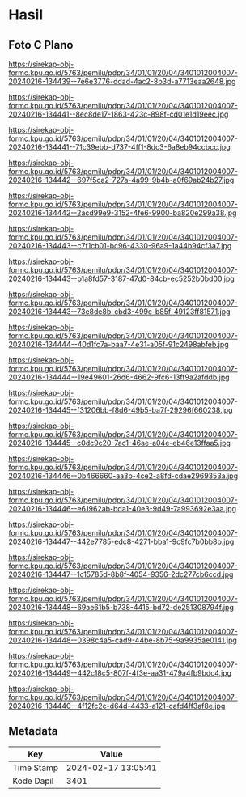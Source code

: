 # Hasil

## Foto C Plano

https://sirekap-obj-formc.kpu.go.id/5763/pemilu/pdpr/34/01/01/20/04/3401012004007-20240216-134439--7e6e3776-ddad-4ac2-8b3d-a7713eaa2648.jpg

https://sirekap-obj-formc.kpu.go.id/5763/pemilu/pdpr/34/01/01/20/04/3401012004007-20240216-134441--8ec8de17-1863-423c-898f-cd01e1d19eec.jpg

https://sirekap-obj-formc.kpu.go.id/5763/pemilu/pdpr/34/01/01/20/04/3401012004007-20240216-134441--71c39ebb-d737-4ff1-8dc3-6a8eb94ccbcc.jpg

https://sirekap-obj-formc.kpu.go.id/5763/pemilu/pdpr/34/01/01/20/04/3401012004007-20240216-134442--697f5ca2-727a-4a99-9b4b-a0f69ab24b27.jpg

https://sirekap-obj-formc.kpu.go.id/5763/pemilu/pdpr/34/01/01/20/04/3401012004007-20240216-134442--2acd99e9-3152-4fe6-9900-ba820e299a38.jpg

https://sirekap-obj-formc.kpu.go.id/5763/pemilu/pdpr/34/01/01/20/04/3401012004007-20240216-134443--c7f1cb01-bc96-4330-96a9-1a44b94cf3a7.jpg

https://sirekap-obj-formc.kpu.go.id/5763/pemilu/pdpr/34/01/01/20/04/3401012004007-20240216-134443--b1a8fd57-3187-47d0-84cb-ec5252b0bd00.jpg

https://sirekap-obj-formc.kpu.go.id/5763/pemilu/pdpr/34/01/01/20/04/3401012004007-20240216-134443--73e8de8b-cbd3-499c-b85f-49123ff81571.jpg

https://sirekap-obj-formc.kpu.go.id/5763/pemilu/pdpr/34/01/01/20/04/3401012004007-20240216-134444--40d1fc7a-baa7-4e31-a05f-91c2498abfeb.jpg

https://sirekap-obj-formc.kpu.go.id/5763/pemilu/pdpr/34/01/01/20/04/3401012004007-20240216-134444--19e49601-26d6-4662-9fc6-13ff9a2afddb.jpg

https://sirekap-obj-formc.kpu.go.id/5763/pemilu/pdpr/34/01/01/20/04/3401012004007-20240216-134445--f31206bb-f8d6-49b5-ba7f-29296f660238.jpg

https://sirekap-obj-formc.kpu.go.id/5763/pemilu/pdpr/34/01/01/20/04/3401012004007-20240216-134445--c0dc9c20-7ac1-46ae-a04e-eb46e13ffaa5.jpg

https://sirekap-obj-formc.kpu.go.id/5763/pemilu/pdpr/34/01/01/20/04/3401012004007-20240216-134446--0b466660-aa3b-4ce2-a8fd-cdae2969353a.jpg

https://sirekap-obj-formc.kpu.go.id/5763/pemilu/pdpr/34/01/01/20/04/3401012004007-20240216-134446--e61962ab-bda1-40e3-9d49-7a993692e3aa.jpg

https://sirekap-obj-formc.kpu.go.id/5763/pemilu/pdpr/34/01/01/20/04/3401012004007-20240216-134447--442e7785-edc8-4271-bba1-9c9fc7b0bb8b.jpg

https://sirekap-obj-formc.kpu.go.id/5763/pemilu/pdpr/34/01/01/20/04/3401012004007-20240216-134447--1c15785d-8b8f-4054-9356-2dc277cb6ccd.jpg

https://sirekap-obj-formc.kpu.go.id/5763/pemilu/pdpr/34/01/01/20/04/3401012004007-20240216-134448--69ae61b5-b738-4415-bd72-de251308794f.jpg

https://sirekap-obj-formc.kpu.go.id/5763/pemilu/pdpr/34/01/01/20/04/3401012004007-20240216-134448--0398c4a5-cad9-44be-8b75-9a9935ae0141.jpg

https://sirekap-obj-formc.kpu.go.id/5763/pemilu/pdpr/34/01/01/20/04/3401012004007-20240216-134449--442c18c5-807f-4f3e-aa31-479a4fb9bdc4.jpg

https://sirekap-obj-formc.kpu.go.id/5763/pemilu/pdpr/34/01/01/20/04/3401012004007-20240216-134440--4f12fc2c-d64d-4433-a121-cafd4ff3af8e.jpg


## Metadata

| Key        | Value               |
| ---------- | ------------------- |
| Time Stamp | 2024-02-17 13:05:41 |
| Kode Dapil | 3401                |



